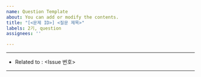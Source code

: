 ```yaml
---
name: Question Template
about: You can add or modify the contents.
title: "[<문제 ID>] <질문 제목>"
labels: 2기, question
assignees: ''

---
```


***
- Related to :  <Issue 번호>
***
